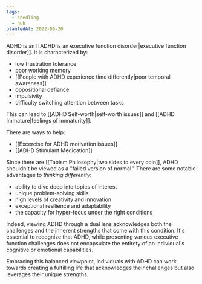 ```yaml
---
tags:
  - seedling
  - hub
plantedAt: 2022-09-20
---
```


ADHD is an [[ADHD is an executive function disorder|executive function disorder]]. It is characterized by:

- low frustration tolerance
- poor working memory
- [[People with ADHD experience time differently|poor temporal awareness]]
- oppositional defiance
- impulsivity
- difficulty switching attention between tasks

This can lead to [[ADHD Self-worth|self-worth issues]] and [[ADHD Immature|feelings of immaturity]].

There are ways to help:

- [[Excercise for ADHD motivation issues]]
- [[ADHD Stimulant Medication]]

Since there are [[Taoism Philosophy|two sides to every coin]], ADHD shouldn't be viewed as a "failed version of normal." There are some notable advantages to *thinking differently*:

- ability to dive deep into topics of interest
- unique problem-solving skills
- high levels of creativity and innovation
- exceptional resilience and adaptability
- the capacity for hyper-focus under the right conditions

Indeed, viewing ADHD through a dual lens acknowledges both the challenges and the inherent strengths that come with this condition. It's essential to recognize that ADHD, while presenting various executive function challenges does not encapsulate the entirety of an individual's cognitive or emotional capabilities.

 Embracing this balanced viewpoint, individuals with ADHD can work towards creating a fulfilling life that acknowledges their challenges but also leverages their unique strengths.
